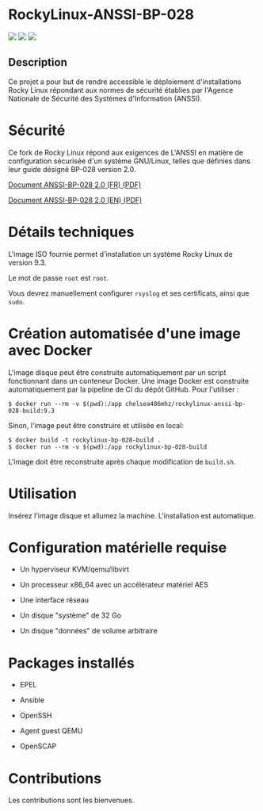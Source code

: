 # RockyLinux-ANSSI-BP-028

![](https://img.shields.io/badge/maintained-yes-green) ![](https://img.shields.io/github/license/Chelsea486MHz/RockyLinux-ANSSI-BP-028
) ![](https://img.shields.io/github/actions/workflow/status/Chelsea486MHz/RockyLinux-ANSSI-BP-028/docker.yml?label=build%20(docker))


## Description

Ce projet a pour but de rendre accessible le déploiement d'installations Rocky Linux répondant aux normes de sécurité établies par l'Agence Nationale de Sécurité des Systèmes d'Information (ANSSI).

# Sécurité

Ce fork de Rocky Linux répond aux exigences de L'ANSSI en matière de configuration sécurisée d'un système GNU/Linux, telles que définies dans leur guide désigné BP-028 version 2.0.

[Document ANSSI-BP-028 2.0 (FR) (PDF)](https://cyber.gouv.fr/sites/default/files/document/fr_np_linux_configuration-v2.0.pdf)

[Document ANSSI-BP-028 2.0 (EN) (PDF)](https://cyber.gouv.fr/sites/default/files/document/linux_configuration-en-v2.pdf)

# Détails techniques

L'image ISO fournie permet d'installation un système Rocky Linux de version 9.3.

Le mot de passe `root` est `root`.

Vous devrez manuellement configurer `rsyslog` et ses certificats, ainsi que `sudo`.

# Création automatisée d'une image avec Docker

L'image disque peut être construite automatiquement par un script fonctionnant dans un conteneur Docker. Une image Docker est construite automatiquement par la pipeline de CI du dépôt GitHub. Pour l'utiliser :

`$ docker run --rm -v $(pwd):/app chelsea486mhz/rockylinux-anssi-bp-028-build:9.3`

Sinon, l'image peut être construire et utilisée en local:

```
$ docker build -t rockylinux-bp-028-build .
$ docker run --rm -v $(pwd):/app rockylinux-bp-028-build
```

L'image doit être reconstruite après chaque modification de `build.sh`.

# Utilisation

Insérez l'image disque et allumez la machine. L'installation est automatique.

# Configuration matérielle requise

- Un hyperviseur KVM/qemu/libvirt

- Un processeur x86_64 avec un accélérateur matériel AES

- Une interface réseau

- Un disque "système" de 32 Go

- Un disque "données" de volume arbitraire

# Packages installés

- EPEL

- Ansible

- OpenSSH

- Agent guest QEMU

- OpenSCAP

# Contributions

Les contributions sont les bienvenues.